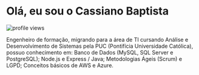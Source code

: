 <h1 align="left">Olá, eu sou o Cassiano Baptista </h1>
<p align="left"> <img src="https://komarev.com/ghpvc/?username=cassianobaptista&color=yellow" alt="profile views" /> </p>

Engenheiro de formação, migrando para a área de TI cursando Análise e Desenvolvimento de Sistemas pela PUC (Pontifícia Universidade Católica), possuo conhecimento em:
Banco de Dados (MySQL, SQL Server e PostgreSQL);
Node.js e Express / Java; 
Metodologias Ágeis (Scrum) e LGPD;
Conceitos básicos de AWS e Azure.

<br>




